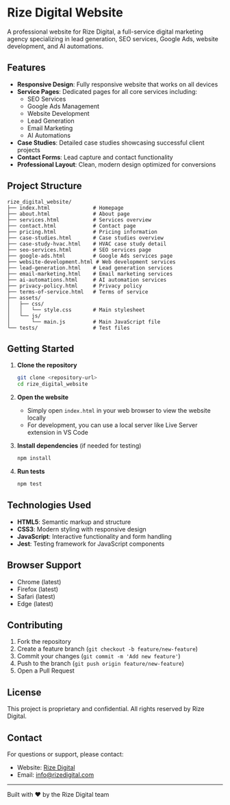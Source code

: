 # Rize Digital Website

A professional website for Rize Digital, a full-service digital marketing agency specializing in lead generation, SEO services, Google Ads, website development, and AI automations.

## Features

- **Responsive Design**: Fully responsive website that works on all devices
- **Service Pages**: Dedicated pages for all core services including:
  - SEO Services
  - Google Ads Management
  - Website Development
  - Lead Generation
  - Email Marketing
  - AI Automations
- **Case Studies**: Detailed case studies showcasing successful client projects
- **Contact Forms**: Lead capture and contact functionality
- **Professional Layout**: Clean, modern design optimized for conversions

## Project Structure

```
rize_digital_website/
├── index.html              # Homepage
├── about.html              # About page
├── services.html           # Services overview
├── contact.html            # Contact page
├── pricing.html            # Pricing information
├── case-studies.html       # Case studies overview
├── case-study-hvac.html    # HVAC case study detail
├── seo-services.html       # SEO services page
├── google-ads.html         # Google Ads services page
├── website-development.html # Web development services
├── lead-generation.html    # Lead generation services
├── email-marketing.html    # Email marketing services
├── ai-automations.html     # AI automation services
├── privacy-policy.html     # Privacy policy
├── terms-of-service.html   # Terms of service
├── assets/
│   ├── css/
│   │   └── style.css       # Main stylesheet
│   └── js/
│       └── main.js         # Main JavaScript file
└── tests/                  # Test files
```

## Getting Started

1. **Clone the repository**
   ```bash
   git clone <repository-url>
   cd rize_digital_website
   ```

2. **Open the website**
   - Simply open `index.html` in your web browser to view the website locally
   - For development, you can use a local server like Live Server extension in VS Code

3. **Install dependencies** (if needed for testing)
   ```bash
   npm install
   ```

4. **Run tests**
   ```bash
   npm test
   ```

## Technologies Used

- **HTML5**: Semantic markup and structure
- **CSS3**: Modern styling with responsive design
- **JavaScript**: Interactive functionality and form handling
- **Jest**: Testing framework for JavaScript components

## Browser Support

- Chrome (latest)
- Firefox (latest)
- Safari (latest)
- Edge (latest)

## Contributing

1. Fork the repository
2. Create a feature branch (`git checkout -b feature/new-feature`)
3. Commit your changes (`git commit -m 'Add new feature'`)
4. Push to the branch (`git push origin feature/new-feature`)
5. Open a Pull Request

## License

This project is proprietary and confidential. All rights reserved by Rize Digital.

## Contact

For questions or support, please contact:
- Website: [Rize Digital](https://rizedigital.com)
- Email: info@rizedigital.com

---

Built with ❤️ by the Rize Digital team
